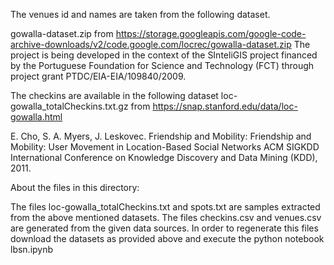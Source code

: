 The venues id and names are taken from the following dataset.

gowalla-dataset.zip
from https://storage.googleapis.com/google-code-archive-downloads/v2/code.google.com/locrec/gowalla-dataset.zip
The project is being developed in the context of the SInteliGIS project financed by the Portuguese Foundation for Science and Technology (FCT) through project grant PTDC/EIA-EIA/109840/2009. 

The checkins are available in the following dataset
loc-gowalla_totalCheckins.txt.gz
from https://snap.stanford.edu/data/loc-gowalla.html

E. Cho, S. A. Myers, J. Leskovec. Friendship and Mobility: Friendship and Mobility: User Movement in Location-Based Social Networks ACM SIGKDD International Conference on Knowledge Discovery and Data Mining (KDD), 2011.


About the files in this directory:

The files loc-gowalla_totalCheckins.txt and spots.txt are samples extracted from the above mentioned datasets.
The files checkins.csv and venues.csv are generated from the given data sources. 
In order to regenerate this files download the datasets as provided above and execute the python notebook lbsn.ipynb
